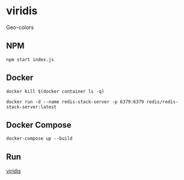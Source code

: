 # viridis
Geo-colors

## NPM
```
npm start index.js
```
## Docker
```
docker kill $(docker container ls -q)
```
```
docker run -d --name redis-stack-server -p 6379:6379 redis/redis-stack-server:latest
```
## Docker Compose
```
docker-compose up --build
```
## Run
[viridis](http://localhost:9099/)